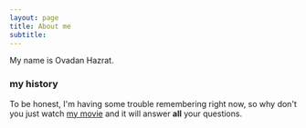 ```yaml
---
layout: page
title: About me
subtitle: 
---
```


My name is Ovadan Hazrat. 

### my history

To be honest, I'm having some trouble remembering right now, so why don't you just watch [my movie](http://en.wikipedia.org/wiki/The_Princess_Bride_%28film%29) and it will answer **all** your questions.
